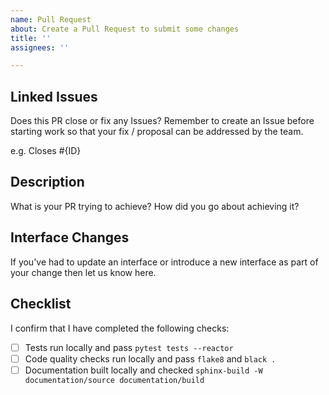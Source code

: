 ```yaml
---
name: Pull Request
about: Create a Pull Request to submit some changes
title: ''
assignees: ''

---
```


## Linked Issues

Does this PR close or fix any Issues? Remember to create an Issue before starting work so that your fix / proposal can be addressed by the team.

e.g. Closes #{ID}

## Description

What is your PR trying to achieve? How did you go about achieving it?

## Interface Changes

If you've had to update an interface or introduce a new interface as part of your change then let us know here.

## Checklist

I confirm that I have completed the following checks:

- [ ] Tests run locally and pass `pytest tests --reactor`
- [ ] Code quality checks run locally and pass `flake8` and `black .`
- [ ] Documentation built locally and checked `sphinx-build -W documentation/source documentation/build`
